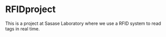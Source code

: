 # RFIDproject
This is a project at Sasase Laboratory where we use a RFID system to read tags in real time.
